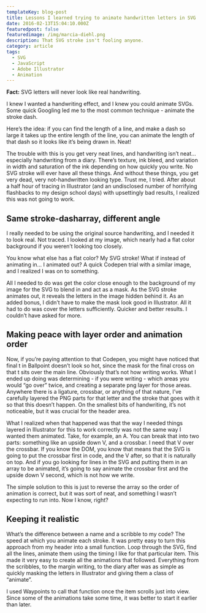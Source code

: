 ```yaml
---
templateKey: blog-post
title: Lessons I learned trying to animate handwritten letters in SVG
date: 2016-02-13T15:04:10.000Z
featuredpost: false
featuredimage: /img/marcia-diehl.png
description: That SVG stroke isn't fooling anyone.
category: article
tags:
  - SVG
  - JavaScript
  - Adobe Illustrator
  - Animation
---
```


**Fact:** SVG letters will never look like real handwriting.

I knew I wanted a handwriting effect, and I knew you could animate SVGs. Some quick Googling led me to the most common technique - animate the stroke dash.

Here’s the idea: if you can find the length of a line, and make a dash so large it takes up the entire length of the line, you can animate the length of that dash so it looks like it’s being drawn in. Neat!

The trouble with this is you get very neat lines, and handwriting isn’t neat… especially handwriting from a diary. There’s texture, ink bleed, and variation in width and saturation of the ink depending on how quickly you write. No SVG stroke will ever have all these things. And without these things, you get very dead, very not-handwritten looking type. Trust me, I tried. After about a half hour of tracing in Illustrator (and an undisclosed number of horrifying flashbacks to my design school days) with upsettingly bad results, I realized this was not going to work.

## Same stroke-dasharray, different angle

I really needed to be using the original source handwriting, and I needed it to look real. Not traced. I looked at my image, which nearly had a flat color background if you weren’t looking too closely.

You know what else has a flat color? My SVG stroke! What if instead of animating in… I animated out? A quick Codepen trial with a similar image, and I realized I was on to something.

All I needed to do was get the color close enough to the background of my image for the SVG to blend in and act as a mask. As the SVG stroke animates out, it reveals the letters in the image hidden behind it. As an added bonus, I didn’t have to make the mask look good in Illustrator. All it had to do was cover the letters sufficiently. Quicker and better results. I couldn’t have asked for more.

## Making peace with layer order and animation order

Now, if you’re paying attention to that Codepen, you might have noticed that final t in Ballpoint doesn’t look so hot, since the mask for the final cross on that t sits over the main line. Obviously that’s not how writing works. What I ended up doing was determining - if you were writing - which areas you would “go over” twice, and creating a separate png layer for those areas. Anywhere there is a ligature, crossbar, or anything of that nature, I’ve carefully layered the PNG parts for that letter and the stroke that goes with it so that this doesn’t happen. On the smallest bits of handwriting, it’s not noticeable, but it was crucial for the header area.

What I realized when that happened was that the way I needed things layered in Illustrator for this to work correctly was not the same way I wanted them animated. Take, for example, an A. You can break that into two parts: something like an upside down V, and a crossbar. I need that V over the crossbar. If you know the DOM, you know that means that the SVG is going to put the crossbar first in code, and the V after, so that it is naturally on top. And if you go looking for lines in the SVG and putting them in an array to be animated, it’s going to say animate the crossbar first and the upside down V second, which is not how we write.

The simple solution to this is just to reverse the array so the order of animation is correct, but it was sort of neat, and something I wasn’t expecting to run into. Now I know, right?

## Keeping it realistic

What’s the difference between a name and a scribble to my code? The speed at which you animate each stroke. It was pretty easy to turn this approach from my header into a small function. Loop through the SVG, find all the lines, animate them using the timing I like for that particular item. This made it very easy to create all the animations that followed. Everything from the scribbles, to the margin writing, to the diary after was as simple as quickly masking the letters in Illustrator and giving them a class of “animate”.

I used Waypoints to call that function once the item scrolls just into view. Since some of the animations take some time, it was better to start it earlier than later.